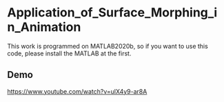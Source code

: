 # Application_of_Surface_Morphing_in_Animation
This work is programmed on MATLAB2020b, so if you want to use this code, please install the MATLAB at the first.


## Demo
https://www.youtube.com/watch?v=ulX4y9-ar8A

